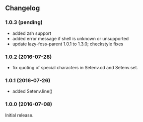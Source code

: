 ## Changelog

### 1.0.3 (pending)

* added zsh support
* added error message if shell is unknown or unsupported
* update lazy-foss-parent 1.0.1 to 1.3.0; checkstyle fixes


### 1.0.2 (2016-07-28)

* fix quoting of special characters in Setenv.cd and Setenv.set.


### 1.0.1 (2016-07-26)

* added Setenv.line()

### 1.0.0 (2016-07-08)

Initial release.
